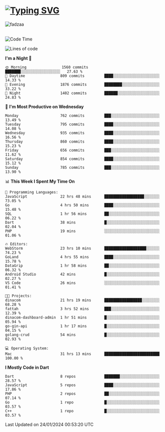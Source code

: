 
<h1 align="left"><a href="https://git.io/typing-svg"><img src="https://readme-typing-svg.demolab.com?font=Fira+Code&pause=1000&color=F7F7F7&random=false&width=600&lines=Hi+%F0%9F%91%8B%2C+I'm+Fattah+Anggit+Al+Dzakwan;Junior+Software+Developer+from+SMK+Raden+Umar+Said" alt="Typing SVG" /></a></h1>


<div align="left" display="flex"> 
  <img src="https://komarev.com/ghpvc/?username=fadzaa&label=Profile%20views&color=0e75b6&style=flat" alt="fadzaa" /> 
</div>

<br/>

<!--START_SECTION:waka-->
![Code Time](http://img.shields.io/badge/Code%20Time-288%20hrs%2053%20mins-blue)

![Lines of code](https://img.shields.io/badge/From%20Hello%20World%20I%27ve%20Written-928.8%20thousand%20lines%20of%20code-blue)

**I'm a Night 🦉** 

```text
🌞 Morning                1560 commits        ███████░░░░░░░░░░░░░░░░░░   27.63 % 
🌆 Daytime                809 commits         ████░░░░░░░░░░░░░░░░░░░░░   14.33 % 
🌃 Evening                1876 commits        ████████░░░░░░░░░░░░░░░░░   33.22 % 
🌙 Night                  1402 commits        ██████░░░░░░░░░░░░░░░░░░░   24.83 % 
```
📅 **I'm Most Productive on Wednesday** 

```text
Monday                   762 commits         ███░░░░░░░░░░░░░░░░░░░░░░   13.49 % 
Tuesday                  795 commits         ████░░░░░░░░░░░░░░░░░░░░░   14.08 % 
Wednesday                935 commits         ████░░░░░░░░░░░░░░░░░░░░░   16.56 % 
Thursday                 860 commits         ████░░░░░░░░░░░░░░░░░░░░░   15.23 % 
Friday                   656 commits         ███░░░░░░░░░░░░░░░░░░░░░░   11.62 % 
Saturday                 854 commits         ████░░░░░░░░░░░░░░░░░░░░░   15.12 % 
Sunday                   785 commits         ███░░░░░░░░░░░░░░░░░░░░░░   13.90 % 
```


📊 **This Week I Spent My Time On** 

```text
💬 Programming Languages: 
JavaScript               22 hrs 48 mins      ██████████████████░░░░░░░   73.05 % 
Go                       4 hrs 50 mins       ████░░░░░░░░░░░░░░░░░░░░░   15.48 % 
SQL                      1 hr 56 mins        ██░░░░░░░░░░░░░░░░░░░░░░░   06.22 % 
Dart                     38 mins             █░░░░░░░░░░░░░░░░░░░░░░░░   02.04 % 
PHP                      19 mins             ░░░░░░░░░░░░░░░░░░░░░░░░░   01.06 % 

🔥 Editors: 
WebStorm                 23 hrs 10 mins      ███████████████████░░░░░░   74.23 % 
GoLand                   4 hrs 55 mins       ████░░░░░░░░░░░░░░░░░░░░░   15.78 % 
DataGrip                 1 hr 58 mins        ██░░░░░░░░░░░░░░░░░░░░░░░   06.32 % 
Android Studio           42 mins             █░░░░░░░░░░░░░░░░░░░░░░░░   02.27 % 
VS Code                  26 mins             ░░░░░░░░░░░░░░░░░░░░░░░░░   01.41 % 

🐱‍💻 Projects: 
dinacom                  21 hrs 19 mins      █████████████████░░░░░░░░   68.28 % 
fattah                   3 hrs 52 mins       ███░░░░░░░░░░░░░░░░░░░░░░   12.39 % 
dinacom-dashboard-admin  1 hr 51 mins        █░░░░░░░░░░░░░░░░░░░░░░░░   05.94 % 
go-gin-api               1 hr 17 mins        █░░░░░░░░░░░░░░░░░░░░░░░░   04.15 % 
golang-crud              54 mins             █░░░░░░░░░░░░░░░░░░░░░░░░   02.93 % 

💻 Operating System: 
Mac                      31 hrs 13 mins      █████████████████████████   100.00 % 
```

**I Mostly Code in Dart** 

```text
Dart                     8 repos             ███████░░░░░░░░░░░░░░░░░░   28.57 % 
JavaScript               5 repos             ████░░░░░░░░░░░░░░░░░░░░░   17.86 % 
PHP                      2 repos             ██░░░░░░░░░░░░░░░░░░░░░░░   07.14 % 
Go                       1 repo              █░░░░░░░░░░░░░░░░░░░░░░░░   03.57 % 
C++                      1 repo              █░░░░░░░░░░░░░░░░░░░░░░░░   03.57 % 
```




 Last Updated on 24/01/2024 00:53:20 UTC
<!--END_SECTION:waka-->
